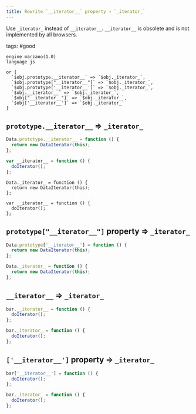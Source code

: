 ```yaml
---
title: Rewrite `__iterator__` property ⇒ `_iterator_`
---
```


Use `_iterator_` instead of `__iterator__`. `__iterator__` is obsolete and is not implemented by all browsers.

tags: #good

```grit
engine marzano(1.0)
language js

or {
  `$obj.prototype.__iterator__` => `$obj._iterator_`,
  `$obj.prototype["__iterator__"]` => `$obj._iterator_`,
  `$obj.prototype['__iterator__']` => `$obj._iterator_`,
  `$obj.__iterator__` => `$obj._iterator_`,
  `$obj["__iterator__"]` => `$obj._iterator_`,
  `$obj['__iterator__']` => `$obj._iterator_`
}
```

## `prototype.__iterator__` => `_iterator_`

```javascript
Data.prototype.__iterator__ = function () {
  return new DataIterator(this);
};

var __iterator__ = function () {
  doIterator();
};
```

```
Data._iterator_ = function () {
  return new DataIterator(this);
};

var __iterator__ = function () {
  doIterator();
};
```

## `prototype["__iterator__"]` property => `_iterator_`

```javascript
Data.prototype['__iterator__'] = function () {
  return new DataIterator(this);
};
```

```typescript
Data._iterator_ = function () {
  return new DataIterator(this);
};
```

## `__iterator__` => `_iterator_`

```javascript
bar.__iterator__ = function () {
  doIterator();
};
```

```typescript
bar._iterator_ = function () {
  doIterator();
};
```

## `['__iterator__']` property => `_iterator_`

```javascript
bar['__iterator__'] = function () {
  doIterator();
};
```

```typescript
bar._iterator_ = function () {
  doIterator();
};
```
